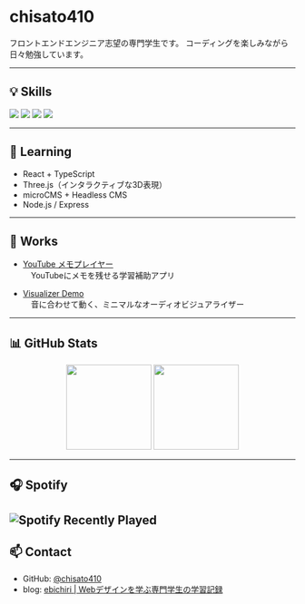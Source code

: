 <!-- chisato410 の GitHub プロフィール README -->

# chisato410

フロントエンドエンジニア志望の専門学生です。 
コーディングを楽しみながら日々勉強しています。

---

## 💡 Skills

<p align="left">
  <img src="https://img.shields.io/badge/HTML-E34F26?style=flat&logo=html5&logoColor=white" />
  <img src="https://img.shields.io/badge/CSS-1572B6?style=flat&logo=css3&logoColor=white" />
  <img src="https://img.shields.io/badge/JavaScript-F7DF1E?style=flat&logo=javascript&logoColor=black" />
  <img src="https://img.shields.io/badge/Three.js-000000?style=flat&logo=three.js&logoColor=white" />
</p>

---

## 📘 Learning

- React + TypeScript
- Three.js（インタラクティブな3D表現）
- microCMS + Headless CMS
- Node.js / Express

---

## 📁 Works

- [YouTube メモプレイヤー](https://github.com/chisato410/yt-memo)  
　YouTubeにメモを残せる学習補助アプリ

- [Visualizer Demo](https://github.com/chisato410/OC)  
　音に合わせて動く、ミニマルなオーディオビジュアライザー

---

## 📊 GitHub Stats

<div align="center">
  <img height="150" src="https://github-readme-stats.vercel.app/api?username=chisato410&theme=graywhite&show_icons=true&hide_title=true" />
  <img height="150" src="https://github-readme-stats.vercel.app/api/top-langs/?username=chisato410&layout=compact&theme=graywhite" />
</div>

---

## 🎧 Spotify

![Spotify Recently Played](https://spotify-recently-played-readme.vercel.app/api?user=317ml3aw5yvzqkxyip5c3cb6ya3i)
---

## 📫 Contact

- GitHub: [@chisato410](https://github.com/chisato410)
- blog: [ebichiri | Webデザインを学ぶ専門学生の学習記録](https://410hz.vivian.jp/blog_ebichiri_/)

<!-- ご自身のSNSアカウントやZenn・ポートフォリオリンクがあれば追加してください -->

